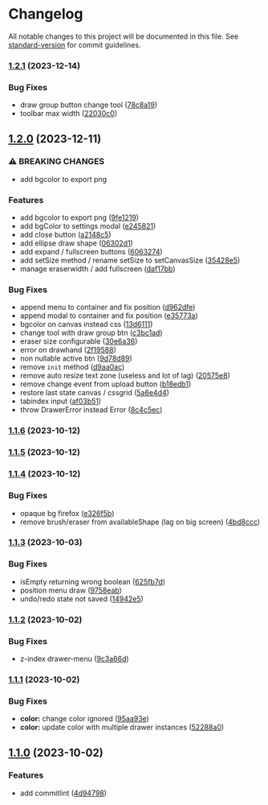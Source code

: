 # Changelog

All notable changes to this project will be documented in this file. See [standard-version](https://github.com/conventional-changelog/standard-version) for commit guidelines.

### [1.2.1](https://github.com/fabwcie/drawer/compare/v1.2.0...v1.2.1) (2023-12-14)


### Bug Fixes

* draw group button change tool ([78c8a19](https://github.com/fabwcie/drawer/commits/78c8a19377fd6aceeb0ad90a47c563978a339527))
* toolbar max width ([22030c0](https://github.com/fabwcie/drawer/commits/22030c0e3712f254fd1030cfe62f5fb9c5275fc1))

## [1.2.0](https://github.com/fabwcie/drawer/compare/v1.1.6...v1.2.0) (2023-12-11)


### ⚠ BREAKING CHANGES

* add bgcolor to export png

### Features

* add bgcolor to export png ([9fe1219](https://github.com/fabwcie/drawer/commits/9fe1219ed1d76cc2310abab7531a9e2c25d5520d))
* add bgColor to settings modal ([e245821](https://github.com/fabwcie/drawer/commits/e245821402c7a224bac72aaddf7c81b55610fbd9))
* add close button ([a2148c5](https://github.com/fabwcie/drawer/commits/a2148c51481eb9986bb72311971ec98959c872e9))
* add ellipse draw shape ([06302d1](https://github.com/fabwcie/drawer/commits/06302d17fe1d17c93a5f03d7fcb372093555e7d2))
* add expand / fullscreen buttons ([6063274](https://github.com/fabwcie/drawer/commits/6063274e66613572cc621c5ba76b95233c7f6d64))
* add setSize method / rename setSize to setCanvasSize ([35428e5](https://github.com/fabwcie/drawer/commits/35428e5979a9b4d446b42666b1f3da0018825dca))
* manage eraserwidth / add fullscreen ([daf17bb](https://github.com/fabwcie/drawer/commits/daf17bb392f8f531ac7f32e16f05f909c3a43b80))


### Bug Fixes

* append menu to container and fix position ([d962dfe](https://github.com/fabwcie/drawer/commits/d962dfeaa3caf5ae6b74a031d907c2ab69ee2f2a))
* append modal to container and fix position ([e35773a](https://github.com/fabwcie/drawer/commits/e35773ab2654a3f9cf5b6a25dae242ec366a0053))
* bgcolor on canvas instead css ([13d6111](https://github.com/fabwcie/drawer/commits/13d61111ae5105ab1ef01372f8d4b1a5e602ba75))
* change tool with draw group btn ([c3bc1ad](https://github.com/fabwcie/drawer/commits/c3bc1ad2e4a11464d0ba21a5824900f2eaa216e7))
* eraser size configurable ([30e6a36](https://github.com/fabwcie/drawer/commits/30e6a3698038fc40e9db4cca465c93d2440901cf))
* error on drawhand ([2f19588](https://github.com/fabwcie/drawer/commits/2f19588b4f830e0825481539d1eda7f47ea4bd11))
* non nullable active btn ([9d78d89](https://github.com/fabwcie/drawer/commits/9d78d8948074c4c5c4330641aaecb6a1b3c16636))
* remove `init` method ([d9aa0ac](https://github.com/fabwcie/drawer/commits/d9aa0ac00b4639589e2b2756ac27d9dce18ca510))
* remove auto resize text zone (useless and lot of lag) ([20575e8](https://github.com/fabwcie/drawer/commits/20575e83dba41f50184368b073c6f99e78ac3352))
* remove change event from upload button ([b18edb1](https://github.com/fabwcie/drawer/commits/b18edb1868fa5d0e1d78a6b005ee7805c9d2a1e9))
* restore last state canvas / cssgrid ([5a6e4d4](https://github.com/fabwcie/drawer/commits/5a6e4d4f1975f96b740ce44e5fb88e8c2d2b6e82))
* tabindex input ([af03b51](https://github.com/fabwcie/drawer/commits/af03b511bfd82a05ff2e390dfcf9f096f543bf04))
* throw DrawerError instead Error ([8c4c5ec](https://github.com/fabwcie/drawer/commits/8c4c5ec2c1c65434b5d69a4b3ce54ced8fc8aced))

### [1.1.6](https://github.com/fabwcie/drawer/compare/v1.1.5...v1.1.6) (2023-10-12)

### [1.1.5](https://github.com/fabwcie/drawer/compare/v1.1.4...v1.1.5) (2023-10-12)

### [1.1.4](https://github.com/fabwcie/drawer/compare/v1.1.3...v1.1.4) (2023-10-12)


### Bug Fixes

* opaque bg firefox ([e326f5b](https://github.com/fabwcie/drawer/commits/e326f5ba9782fe126035823a8af07433a6eb4802))
* remove brush/eraser from availableShape (lag on big screen) ([4bd8ccc](https://github.com/fabwcie/drawer/commits/4bd8ccc35905f85776db1dbe9760d55cc0d5e8cd))

### [1.1.3](https://github.com/fabwcie/drawer/compare/v1.1.2...v1.1.3) (2023-10-03)


### Bug Fixes

* isEmpty returning wrong boolean ([625fb7d](https://github.com/fabwcie/drawer/commits/625fb7dd501598751e5e0ce2d333949251b87c87))
* position menu draw ([9758eab](https://github.com/fabwcie/drawer/commits/9758eab66da44611ed15240cf462bb59adb92fb1))
* undo/redo state not saved ([14942e5](https://github.com/fabwcie/drawer/commits/14942e5fecbf8dc117b70121a4d97a08c1d7e41e))

### [1.1.2](https://github.com/fabwcie/drawer/compare/v1.1.1...v1.1.2) (2023-10-02)


### Bug Fixes

* z-index drawer-menu ([9c3a66d](https://github.com/fabwcie/drawer/commits/9c3a66d44f6362a42bec8dd6e5ec190c0f228258))

### [1.1.1](https://github.com/fabwcie/drawer/compare/v1.1.0...v1.1.1) (2023-10-02)


### Bug Fixes

* **color:** change color ignored ([95aa93e](https://github.com/fabwcie/drawer/commits/95aa93e28d45f844005043ef2577627c734e9e7b))
* **color:** update color with multiple drawer instances ([52288a0](https://github.com/fabwcie/drawer/commits/52288a0b1af0eca73f43d0f424b7dde6320ee479))

## [1.1.0](https://github.com/fabwcie/drawer/compare/v1.0.0...v1.1.0) (2023-10-02)


### Features

* add commitlint ([4d94798](https://github.com/fabwcie/drawer/commits/4d94798bea7ae9aa4756a253cf100e078ffc1e93))
